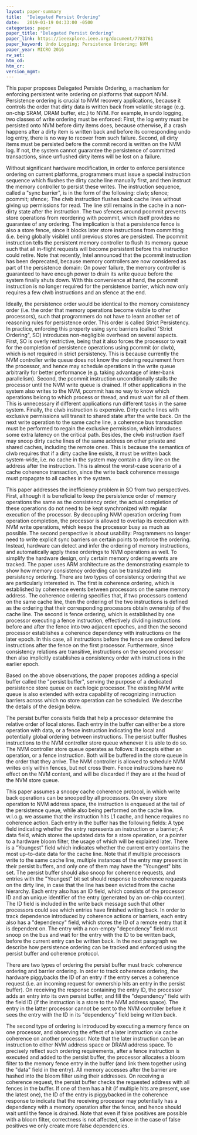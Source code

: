 ```yaml
---
layout: paper-summary
title:  "Delegated Persist Ordering"
date:   2019-01-19 04:33:00 -0500
categories: paper
paper_title: "Delegated Persist Ordering"
paper_link: https://ieeexplore.ieee.org/document/7783761
paper_keyword: Undo Logging; Persistence Ordering; NVM
paper_year: MICRO 2016
rw_set: 
htm_cd: 
htm_cr: 
version_mgmt: 
---
```


This paper proposes Delegated Persiste Ordering, a machanism for enforcing persistent write ordering on platforms
that support NVM. Persistence ordering is crucial to NVM recovery applications, because it controls the order that dirty
data is written back from volatile storage (e.g. on-chip SRAM, DRAM buffer, etc.) to NVM. For example, in undo logging, two
classes of write ordering must be enforced: First, the log entry must be persisted onto NVM before dirty items does, because
otherwise, if a crash happens after a dirty item is written back and before its corresponding undo log entry, there is no
way to recover from such failure. Second, all dirty items must be persisted before the commit record is written on the NVM
log. If not, the system cannot guarantee the persistence of committed transactions, since unflushed dirty items will be 
lost on a failure. 

Without significant hardware modification, in order to enforce persistence ordering on current platforms, programmers must 
issue a special instruction sequence which flushes the dirty cache line manually first, and then instruct the memory controller
to persist these writes. The instruction sequence, called a "sync barrier", is in the form of the following: 
clwb; sfence; pcommit; sfence;. The clwb instruction flushes back cache lines without giving up permissions for read. The 
line still remains in the cache in a non-dirty state after the instruction. The two sfences around pcommit prevents store 
operations from reordering with pcommit, which itself provides no guarantee of any ordering. The implication is that a 
persistence fence is also a store fence, since it blocks later store instructions from committing (i.e. being globally 
visible) until previous stores are persisted. The pcommit instruction tells the persistent memory controller to flush its 
memory queue such that all in-flight requests will become persistent before this instruction could retire. Note that 
recently, Intel announced that the pcommit instruction has been deprecated, because memory controllers are now considered 
as part of the persistence domain: On power failure, the memory controller is guaranteed to have enough power to drain 
its write queue before the system finally shuts down. With this convenience at hand, the pcommit instruction is no longer 
required for the persistence barrier, which now only requires a few clwb instructions and an sfence at the end.

Ideally, the persistence order would be identical to the memory consistency order (i.e. the order that memory operations 
become visible to other processors), such that programmers do not have to learn another set of reasoning rules for persistence 
order. This order is called Strict Persistency. In practice, enforcing this property using sync barriers (called "Strict 
Ordering", SO) introduces non-negligible overhead on several aspects. First, SO is overly restrictive, being that it also forces 
the processor to wait for the completion of persistence operations using pcommit (or clwb), which is not required in 
strict persistency. This is because currently the NVM controller write queue does not know the ordering requirement from
the processor, and hence may schedule operations in the write queue arbitrarily for better performance (e.g. taking advantage 
of inter-bank parallelism). Second, the pcommit instruction unconditionally stalls the processor until the NVM write queue 
is drained. If other applications in the system also writes to the NVM, pcommit has no way to know which operations belong
to which process or thread, and must wait for all of them. This is unnecessary if different applications run
different tasks in the same system. Finally, the clwb instruction is expensive. Dirty cache lines with exclusive permissions
will transit to shared state after the write back. On the next write operation to the same cache line, a coherence bus 
transaction must be performed to regain the exclusive permission, which introduces some extra latency on the critical path.
Besides, the clwb instruction itself may snoop dirty cache lines of the same address on other private and shared caches, 
including the remote ones. This is because the semantics of clwb requires that if a dirty cache line exists, it must be 
written back system-wide, i.e. no cache in the system may contain a dirty line on the address after the instruction. 
This is almost the worst-case scenario of a cache coherence transaction, since the write back coherence message must
propagate to all caches in the system.

This paper addresses the inefficiency problem in SO from two perspectives. First, although it is beneficial to keep the 
persistence order of memory operations the same as the consistency order, the actual completion of these operations do not 
need to be kept synchronized with regular execution of the processor. By decoupling NVM operation ordering from operation
completion, the processor is allowed to overlap its execution with NVM write operations, which keeps the processor busy as 
much as possible. The second perspective is about usability: Programmers no longer need to write explicit sync barriers 
on certain points to enforce the ordering. Instead, hardware can detect and infer the ordering of memory instructions,
and automatically apply these orderings to NVM operations as well. To simplify the hardware design, only certain memory 
ordering events are tracked. The paper uses ARM architecture as the demonstrating example to show how memory consistency 
orderding can be translated into persistency ordering. There are two types of consistency ordering that we are particularly
interested in. The first is coherence ordering, which is established by coherence events between processors on the same 
memory address. The coherence ordering specifies that, if two processors contend on the same cache line, then the ordering
of the two instructions is defined as the ordering that their corresponding processors obtain ownership of the cache line.
The second is fence ordering, which is established by one processor executing a fence instruction, effectively dividing 
instructions before and after the fence into two adjacent epoches, and then the second processor establishes a coherence 
dependency with instructions on the later epoch. In this case, all instructions before the fence are ordered before instructions 
after the fence on the first processor. Furthermore, since consistency relations are transitive, instructions on the second 
processor then also implicitly establishes a consistency order with instructions in the earlier epoch. 

Based on the above observations, the paper proposes adding a special buffer called the "persist buffer", serving the purpose 
of a dedicated persistence store queue on each logic processor. The existing NVM write queue is also extended with extra 
capability of recognizing instruction barriers across which no store operation can be scheduled. We describe the details 
of the design below.

The persist buffer consists fields that help a processor determine the relative order of local stores. Each entry in the 
buffer can either be a store operation with data, or a fence instruction indicating the local and potentially global
ordering between instructions. The persist buffer flushes instructions to the NVM controller store queue whenever it 
is able to do so. The NVM controller store queue operates as follows: It accepts either an operation, or a fence instruction.
Both will be buffered in the store queue in the order that they arrive. The NVM controller is allowed to schedule NVM writes
only within fences, but not cross them. Fence instructions have no effect on the NVM content, and will be discarded if they
are at the head of the NVM store queue. 

This paper assumes a snoopy cache coherence protocol, in which write back operations can be snooped by all processors.
On every store operation to NVM address space, the instruction is enqueued at the tail of the persistence queue, while 
also being performed on the cache line. w.l.o.g. we assume that the instruction hits L1 cache, and hence requires no 
coherence action. Each entry in the buffer has the following fields: A type field indicating whether the entry represents 
an instruction or a barrier; A data field, which stores the updated data for a store operation, or a pointer to a hardware 
bloom filter, the usage of which will be explained later. There is a "Youngest" field which indicates whether the current 
entry contains the most up-to-date data for the cache line. Note that if multiple processors write to the same cache line, 
multiple instances of the entry may present in their persist buffers, and only one of them may have the "Youngest" bits set. 
The persist buffer should also snoop for coherence requests, and entries with the "Youngest" bit set should response to 
coherence requests on the dirty line, in case that the line has been evicted from the cache hierarchy. Each entry also has 
an ID field, which consists of the processor ID and an unique identifier of the entry (generated by an on-chip counter).
The ID field is included in the write back message such that other processors could see which entries have finished writing 
back. In order to track dependence introduced by coherence actions or barriers, each entry also has a "dependency" field,
which stores the ID of a remote entry that it is dependent on. The entry with a non-empty "dependency" field must snoop
on the bus and wait for the entry with the ID to be written back, before the current entry can be written back. In the 
next paragraph we describe how persistence ordering can be tracked and enforced using the persist buffer and coherence protocol.

There are two types of ordering the persist buffer must track: coherence ordering and barrier ordering. In order to track 
coherence ordering, the hardware piggybacks the ID of an entry if the entry serves a coherence request (i.e. an incoming 
request for ownership hits an entry in the persist buffer). On receiving the response containing the entry ID, the 
processor adds an entry into its own persist buffer, and fill the "dependency" field with the field ID (if the instruction
is a store to the NVM address space). The entry in the latter processor cannot be sent to the NVM controller before it
sees the entry with the ID in its "dependency" field being written back. 

The second type of ordering is introduced by executing a memory fence on one processor, and observing the effect of a 
later instruction via cache coherence on another processor. Note that the later instruction can be an instruction to
either NVM address space or DRAM address space. To precisely reflect such ordering requirements, after a fence instruction is 
executed and added to the persist buffer, the processor allocates a bloom filter to the memory fence entry in the 
buffer (and link them together using the "data" field in the entry). All memory accesses after the barrier are hashed 
into the bloom filter using their addresses. On receiving a coherence request, the persist buffer checks the requested 
address with all fences in the buffer. If one of them has a hit (if multiple hits are present, use the latest one),
the ID of the entry is piggybacked in the coherence response to indicate that the receiving processor may potentially
has a dependency with a memory operation after the fence, and hence should wait until the fence is drained. Note that
even if false positives are possible with a bloom filter, correctness is not affected, since in the case of false 
positives we only create more false dependencies.